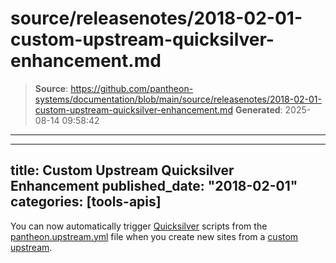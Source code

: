 # source/releasenotes/2018-02-01-custom-upstream-quicksilver-enhancement.md

> **Source**: https://github.com/pantheon-systems/documentation/blob/main/source/releasenotes/2018-02-01-custom-upstream-quicksilver-enhancement.md
> **Generated**: 2025-08-14 09:58:42

---

---
title: Custom Upstream Quicksilver Enhancement
published_date: "2018-02-01"
categories: [tools-apis]
---
You can now automatically trigger [Quicksilver](/guides/quicksilver)  scripts from the [pantheon.upstream.yml](/pantheon-yml/#custom-upstream-configurations) file when you create new sites from a [custom upstream](/guides/custom-upstream).

